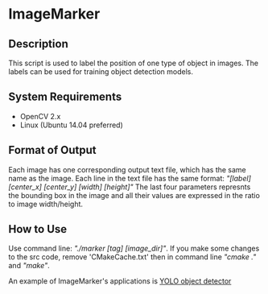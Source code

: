 # ImageMarker

## Description
This script is used to label the position of one type of object in images. The labels can be used for training object detection models.

## System Requirements
- OpenCV 2.x
- Linux (Ubuntu 14.04 preferred)

## Format of Output
Each image has one corresponding output text file, which has the same name as the image. Each line in the text file has the same format: *"[label] [center_x] [center_y] [width] [height]"* The last four parameters represnts the bounding box in the image and all their values are expressed in the ratio to image width/height.

## How to Use
Use command line: *"./marker [tag] [image_dir]"*. If you make some changes to the src code, remove 'CMakeCache.txt' then in command line *"cmake ."* and *"make"*.

An example of ImageMarker's applications is [YOLO object detector](https://github.com/hyperchris/Yolo)
